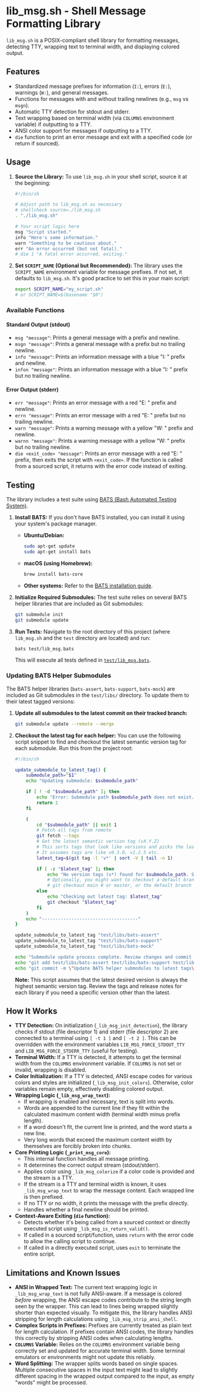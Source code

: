 # lib_msg.sh - Shell Message Formatting Library

`lib_msg.sh` is a POSIX-compliant shell library for formatting messages, detecting TTY, wrapping text to terminal width, and displaying colored output.

## Features

-   Standardized message prefixes for information (`I:`), errors (`E:`), warnings (`W:`), and general messages.
-   Functions for messages with and without trailing newlines (e.g., `msg` vs `msgn`).
-   Automatic TTY detection for stdout and stderr.
-   Text wrapping based on terminal width (via `COLUMNS` environment variable) if outputting to a TTY.
-   ANSI color support for messages if outputting to a TTY.
-   `die` function to print an error message and exit with a specified code (or return if sourced).

## Usage

1.  **Source the Library:**
    To use `lib_msg.sh` in your shell script, source it at the beginning:

    ```sh
    #!/bin/sh

    # Adjust path to lib_msg.sh as necessary
    # shellcheck source=./lib_msg.sh
    . "./lib_msg.sh"

    # Your script logic here
    msg "Script started."
    info "Here's some information."
    warn "Something to be cautious about."
    err "An error occurred (but not fatal)."
    # die 1 "A fatal error occurred, exiting."
    ```

2.  **Set `SCRIPT_NAME` (Optional but Recommended):**
    The library uses the `SCRIPT_NAME` environment variable for message prefixes. If not set, it defaults to `lib_msg.sh`. It's good practice to set this in your main script:

    ```sh
    export SCRIPT_NAME="my_script.sh"
    # or SCRIPT_NAME=$(basename "$0")
    ```

### Available Functions

#### Standard Output (stdout)

-   `msg "message"`: Prints a general message with a prefix and newline.
-   `msgn "message"`: Prints a general message with a prefix but no trailing newline.
-   `info "message"`: Prints an information message with a blue "I: " prefix and newline.
-   `infon "message"`: Prints an information message with a blue "I: " prefix but no trailing newline.

#### Error Output (stderr)

-   `err "message"`: Prints an error message with a red "E: " prefix and newline.
-   `errn "message"`: Prints an error message with a red "E: " prefix but no trailing newline.
-   `warn "message"`: Prints a warning message with a yellow "W: " prefix and newline.
-   `warnn "message"`: Prints a warning message with a yellow "W: " prefix but no trailing newline.
-   `die <exit_code> "message"`: Prints an error message with a red "E: " prefix, then exits the script with `<exit_code>`. If the function is called from a sourced script, it returns with the error code instead of exiting.

## Testing

The library includes a test suite using [BATS (Bash Automated Testing System)](https://github.com/bats-core/bats-core).

1.  **Install BATS:**
    If you don't have BATS installed, you can install it using your system's package manager.

    *   **Ubuntu/Debian:**
        ```sh
        sudo apt-get update
        sudo apt-get install bats
        ```
    *   **macOS (using Homebrew):**
        ```sh
        brew install bats-core
        ```
    *   **Other systems:** Refer to the [BATS installation guide](https://bats-core.readthedocs.io/en/stable/installation.html).

2.  **Initialize Required Submodules:**
    The test suite relies on several BATS helper libraries that are included as Git submodules:
    
    ```sh
    git submodule init
    git submodule update
    ```

3.  **Run Tests:**
    Navigate to the root directory of this project (where `lib_msg.sh` and the `test` directory are located) and run:

    ```sh
    bats test/lib_msg.bats
    ```

    This will execute all tests defined in [`test/lib_msg.bats`](test/lib_msg.bats:0).

### Updating BATS Helper Submodules

The BATS helper libraries (`bats-assert`, `bats-support`, `bats-mock`) are included as Git submodules in the `test/libs/` directory. To update them to their latest tagged versions:

1.  **Update all submodules to the latest commit on their tracked branch:**
    ```sh
    git submodule update --remote --merge
    ```

2.  **Checkout the latest tag for each helper:**
    You can use the following script snippet to find and checkout the latest semantic version tag for each submodule. Run this from the project root:

    ```sh
    #!/bin/sh

    update_submodule_to_latest_tag() {
        submodule_path="$1"
        echo "Updating submodule: $submodule_path"

        if [ ! -d "$submodule_path" ]; then
            echo "Error: Submodule path $submodule_path does not exist."
            return 1
        fi

        (
            cd "$submodule_path" || exit 1
            # Fetch all tags from remote
            git fetch --tags
            # Get the latest semantic version tag (vX.Y.Z)
            # This sorts tags that look like versions and picks the last one.
            # It assumes tags are like v0.3.0, v1.2.5 etc.
            latest_tag=$(git tag -l 'v*' | sort -V | tail -n 1)

            if [ -z "$latest_tag" ]; then
                echo "No version tags (v*) found for $submodule_path. Skipping tag checkout."
                # Optionally, you might want to checkout a default branch here
                # git checkout main # or master, or the default branch of the submodule
            else
                echo "Checking out latest tag: $latest_tag"
                git checkout "$latest_tag"
            fi
        )
        echo "------------------------------------"
    }

    update_submodule_to_latest_tag "test/libs/bats-assert"
    update_submodule_to_latest_tag "test/libs/bats-support"
    update_submodule_to_latest_tag "test/libs/bats-mock"

    echo "Submodule update process complete. Review changes and commit the updated submodule references:"
    echo "git add test/libs/bats-assert test/libs/bats-support test/libs/bats-mock"
    echo "git commit -m \"Update BATS helper submodules to latest tags\""
    ```

    **Note:** This script assumes that the latest desired version is always the highest semantic version tag. Review the tags and release notes for each library if you need a specific version other than the latest.

## How It Works

-   **TTY Detection:** On initialization (`_lib_msg_init_detection`), the library checks if stdout (file descriptor 1) and stderr (file descriptor 2) are connected to a terminal using `[ -t 1 ]` and `[ -t 2 ]`. This can be overridden with the environment variables `LIB_MSG_FORCE_STDOUT_TTY` and `LIB_MSG_FORCE_STDERR_TTY` (useful for testing).
-   **Terminal Width:** If a TTY is detected, it attempts to get the terminal width from the `COLUMNS` environment variable. If `COLUMNS` is not set or invalid, wrapping is disabled.
-   **Color Initialization:** If a TTY is detected, ANSI escape codes for various colors and styles are initialized (`_lib_msg_init_colors`). Otherwise, color variables remain empty, effectively disabling colored output.
-   **Wrapping Logic (`_lib_msg_wrap_text`):**
    -   If wrapping is enabled and necessary, text is split into words.
    -   Words are appended to the current line if they fit within the calculated maximum content width (terminal width minus prefix length).
    -   If a word doesn't fit, the current line is printed, and the word starts a new line.
    -   Very long words that exceed the maximum content width by themselves are forcibly broken into chunks.
-   **Core Printing Logic (`_print_msg_core`):**
    -   This internal function handles all message printing.
    -   It determines the correct output stream (stdout/stderr).
    -   Applies color using `_lib_msg_colorize` if a color code is provided and the stream is a TTY.
    -   If the stream is a TTY and terminal width is known, it uses `_lib_msg_wrap_text` to wrap the message content. Each wrapped line is then prefixed.
    -   If no TTY or no width, it prints the message with the prefix directly.
    -   Handles whether a final newline should be printed.
-   **Context-Aware Exiting (`die` function):**
    -   Detects whether it's being called from a sourced context or directly executed script using `_lib_msg_is_return_valid()`.
    -   If called in a sourced script/function, uses `return` with the error code to allow the calling script to continue.
    -   If called in a directly executed script, uses `exit` to terminate the entire script.

## Limitations and Known Issues

-   **ANSI in Wrapped Text:** The current text wrapping logic in `_lib_msg_wrap_text` is not fully ANSI-aware. If a message is colored *before* wrapping, the ANSI escape codes contribute to the string length seen by the wrapper. This can lead to lines being wrapped slightly shorter than expected visually. To mitigate this, the library handles ANSI stripping for length calculations using `_lib_msg_strip_ansi_shell`.
-   **Complex Scripts in Prefixes:** Prefixes are currently treated as plain text for length calculation. If prefixes contain ANSI codes, the library handles this correctly by stripping ANSI codes when calculating lengths.
-   **`COLUMNS` Variable:** Relies on the `COLUMNS` environment variable being correctly set and updated for accurate terminal width. Some terminal emulators or environments might not update this reliably.
-   **Word Splitting:** The wrapper splits words based on single spaces. Multiple consecutive spaces in the input text might lead to slightly different spacing in the wrapped output compared to the input, as empty "words" might be processed.